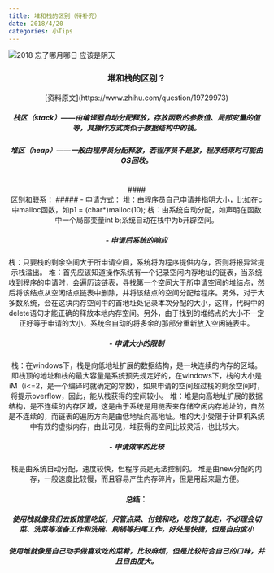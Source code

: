 ```yaml
---
title: 堆和栈的区别（待补充）
date: 2018/4/20
categories: 小Tips
---
```

![2018 忘了哪月哪日 应该是阴天](https://imgsa.baidu.com/forum/w%3D580%3B/sign=5d0ed35d1c3853438ccf8729a328b07e/d4628535e5dde711f8cb63c7abefce1b9d1661e1.jpg)

### <center> 堆和栈的区别？
<center> [资料原文](https://www.zhihu.com/question/19729973)

##### <center> 栈区（stack）——由编译器自动分配释放，存放函数的参数值、局部变量的值等，其操作方式类似于数据结构中的栈。
##### <center> 堆区（heap）——一般由程序员分配释放，若程序员不是放，程序结束时可能由OS回收。
<!-- more -->
<br>
#### <center>区别和联系：
##### - 申请方式：
堆：由程序员自己申请并指明大小，比如在c中malloc函数，如p1 = (char*)malloc(10);
栈：由系统自动分配，如声明在函数中一个局部变量int b;系统自动在栈中为b开辟空间。

##### - 申请后系统的响应
栈：只要栈的剩余空间大于所申请空间，系统将为程序提供内存，否则将报异常提示栈溢出。
堆：首先应该知道操作系统有一个记录空闲内存地址的链表，当系统收到程序的申请时，会遍历该链表，寻找第一个空间大于所申请空间的堆结点，然后将该结点从空闲结点链表中删除，并将该结点的空间分配给程序。另外，对于大多数系统，会在这块内存空间中的首地址处记录本次分配的大小，这样，代码中的delete语句才能正确的释放本地内存空间。另外，由于找到的堆结点的大小不一定正好等于申请的大小，系统会自动的将多余的那部分重新放入空闲链表中。

##### - 申请大小的限制
栈：在windows下，栈是向低地址扩展的数据结构，是一块连续的内存的区域。即栈顶的地址和栈的最大容量是系统预先规定好的，在windows下，栈的大小是iM（i<=2，是一个编译时就确定的常数），如果申请的空间超过栈的剩余空间时，将提示overflow，因此，能从栈获得的空间较小。
堆：堆是向高地址扩展的数据结构，是不连续的内存区域，这是由于系统是用链表来存储空闲内存地址的，自然是不连续的，而链表的遍历方向是由低地址向高地址。堆的大小受限于计算机系统中有效的虚拟内存，由此可见，堆获得的空间比较灵活，也比较大。

##### - 申请效率的比较
栈是由系统自动分配，速度较快，但程序员是无法控制的。
堆是由new分配的内存，一般速度比较慢，而且容易产生内存碎片，但是用起来最方便。
<br>
#### <center>总结：

##### <center> 使用栈就像我们去饭馆里吃饭，只管点菜、付钱和吃，吃饱了就走，不必理会切菜、洗菜等准备工作和洗碗、刷锅等扫尾工作，好处是快捷，但是自由度小
##### <center> 使用堆就像是自己动手做喜欢吃的菜肴，比较麻烦，但是比较符合自己的口味，并且自由度大。
<br>
